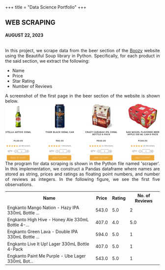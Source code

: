 +++
title = "Data Science Portfolio"
+++


## WEB SCRAPING
#### AUGUST 22, 2023

~~~

~~~
<div align="justify">
In this project, we scrape data from the beer section of the <a href = "https://www.boozy.ph">Boozy</a> website using the Beautiful Soup library in Python. Specifically, for each product in the said section, we extract the following:
<ul> <li> Name </li> <li> Price </li> <li> Star Rating </li> <li> Number of Reviews </li> </ul> 
</div>

<div align="justify">
A screenshot of the first page in the beer section of the website is shown below.
</div>

<div align="center">
<img src="/assets/BeerRow.png" align="top">
</div>

<div align="justify">
The program for data scraping is shown in the Python file named 'scraper'. In this implementation, we construct a Pandas dataframe where names are stored as string, prices and ratings as floating point numbers, and number of reviews as integers. In the following figure, we see the first five observations.
</div>

<table>
  <tr>
    <th>Name</th>
    <th>Price</th>
    <th>Rating</th>
    <th>No. of Reviews</th>
  </tr>
  <tr>
    <td>Engkanto Mango Nation - Hazy IPA 330mL Bottle ...</td>
    <td>543.0</td>
    <td>5.0</td>
    <td>2</td>
  </tr>
    <td>Engkanto High Hive - Honey Ale 330mL Bottle 4-...</td>
    <td>407.0</td>
    <td>4.0</td>
    <td>5.0</td>
  </tr>
    <td>Engkanto Green Lava - Double IPA 330mL Bottle ...</td>
    <td>594.0</td>
    <td>5.0</td>
    <td>1</td>
  </tr>
    <td>Engkanto Live It Up! Lager 330mL Bottle 4-Pack</td>
    <td>407.0</td>
    <td>5.0</td>
    <td>1</td>
  </tr>
    <td>Engkanto Paint Me Purple - Ube Lager 330mL Bot...</td>
    <td>543.0</td>
    <td>5.0</td>
    <td>1</td>
  </tr>
</table>

~~~
